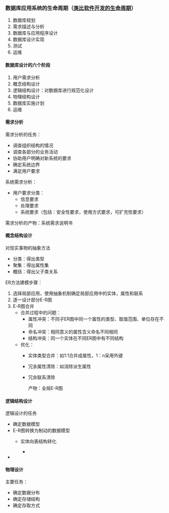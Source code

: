### 数据库应用系统的生命周期（[类比软件开发的生命周期]()）

1. 数据库规划
2. 需求描述与分析
3. 数据库与应用程序设计
4. 数据库设计实现
5. 测试
6. 运维

#### 数据库设计的六个阶段

1. 用户需求分析
2. 概念结构设计
3. 逻辑结构设计：对数据库进行规范化设计
4. 物理结构设计
5. 数据库实施计划
6. 运维

#### 需求分析

需求分析的任务：

- 调查组织结构的情况
- 调查各部分的业务活动
- 协助用户明确对新系统的要求
- 确定系统边界
- 满足用户要求

系统需求分析：

- 用户要求分类：
  - 信息要求
  - 处理要求
  - 系统要求（包括：安全性要求，使用方式要求，可扩充性要求）

需求分析的产物：系统需求说明书

#### 概念结构设计

对现实事物的抽象方法

- 分类：得出类型
- 聚集：得出属性集
- 概括：得出父子类关系

ER方法建模步骤：

1. 选择局部应用，使用抽象机制确定局部应用中的实体，属性和联系
2. 逐一设计部分E-R图
3. E-R图合并
   - 合并过程中的问题：
     - 属性冲突：不同子ER图中同一个属性的类型、取值范围、单位存在不同
     - 命名冲突：相同意义的属性含义命名不同相同
     - 结构冲突：同一个实体在不同ER图中有不同结构
   - 优化：
     - 实体类型合并：如1:1合并成属性，1：n采用外键
     
     - 冗余属性清除：如消除派生属性
     
     - 冗余联系清除
       
       产物：全局E-R图

#### 逻辑结构设计

逻辑设计的任务

- 确定数据模型
- E-R图转换为制动的数据模型
  - 实体向表结构转化
    
    -
- 

#### 物理设计

主要任务：

- 确定数据分布
- 确定存储结构
- 确定存取方式
